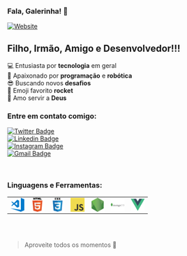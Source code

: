 <!-- <img width="auto" src="https://user-images.githubusercontent.com/36344130/89425360-47f5e500-d70f-11ea-8878-0e62b48caee9.png">

# Luciano Weslen

## Fala, Pessoal! 👋
Sou uma pessoa apaixonada pot tecnologia
<br/>Em busca de se tornar FullStack Developer

 ⚡ &nbsp; Estagiário de Desenvolvimento Web na **Tilit**
 <br/> :purple_heart: &nbsp; Buscando colaborar com projetos em **Front-end** usando **VueJS**
 <br/> :blush: &nbsp; Posso te ajudar com **HTML**, **CSS** e **Lógica de Programação**
 <br/> :computer: &nbsp; Minha stack: **VueJS** é **NodeJS**
 <br/> 💬  &nbsp; Sobre mim: Amo Robótica, no tempo livre gosto de ver uma série ou filme e sou muito caseiro
 <br/> :email: &nbsp; Entre em contato comigo: 
<br/>[![Linkedin Badge](https://img.shields.io/badge/-Linkedin-blue?style=flat-square&logo=Linkedin&logoColor=white&link=https://www.linkedin.com/in/lucianoweslen11/)](Linkedin) 
|
[![Instagram Badge](https://img.shields.io/badge/-Instagram-critical?style=flat-square&logo=instagram&logoColor=white&link=https://www.instagram.com/lucianoweslen11/)](https://www.instagram.com/lucianoweslen11/)
| 
[![Gmail Badge](https://img.shields.io/badge/-luciano.weslen11@gmail.com-c14438?style=flat-square&logo=Gmail&logoColor=white&link=mailto:tgmarinho@gmail.com)](mailto:luciano.weslen11@gmail.com)


### "Aproveite todos os momentos" -->

### Fala, Galerinha! 👋
[![Website](https://img.shields.io/website?label=lucianoweslen.com&style=for-the-badge&url=https%3A%2F%2Flucianoweslen11.github.io)](https://lucianoweslen.com)

## Filho, Irmão, Amigo e Desenvolvedor!!!

💻 Entusiasta por **tecnologia** em geral
<br/> 🤖 Apaixonado por **programação** e **robótica**
<br/> 😎 Buscando novos **desafios**
<br/> 🚀 Emoji favorito **rocket**
<br/> 🙏 Amo servir a **Deus**

### Entre em contato comigo:
[![Twitter Badge](https://img.shields.io/badge/-Twitter.com/lucianoweslen11-blue?style=for-the-badge&logo=Twitter&logoColor=white&link=https://www.twitter.com/lucianoweslen11)](Linkedin) 
<br/>
[![Linkedin Badge](https://img.shields.io/badge/-Linkedin.com/in/lucianoweslen11-purple?style=for-the-badge&logo=Linkedin&logoColor=white&link=https://www.linkedin.com/in/lucianoweslen11/)](Linkedin) 
<br/>
[![Instagram Badge](https://img.shields.io/badge/-Instagram.com/lucianoweslen11-critical?style=for-the-badge&logo=instagram&logoColor=white&link=https://www.instagram.com/lucianoweslen11/)](https://www.instagram.com/lucianoweslen11/)
<br/>
[![Gmail Badge](https://img.shields.io/badge/-luciano.weslen11@gmail.com-c14438?style=for-the-badge&logo=Gmail&logoColor=white&link=mailto:tgmarinho@gmail.com)](mailto:luciano.weslen11@gmail.com)


<br />

### Linguagens e Ferramentas:
<table>
  <tr>
  <td><img align="left" alt="Visual Studio Code" width="32px" src="https://raw.githubusercontent.com/github/explore/80688e429a7d4ef2fca1e82350fe8e3517d3494d/topics/visual-studio-code/visual-studio-code.png" /></td>
  <td><img align="left" alt="HTML5" width="32px" src="https://raw.githubusercontent.com/github/explore/80688e429a7d4ef2fca1e82350fe8e3517d3494d/topics/html/html.png" /></td>
  <td><img align="left" alt="CSS3" width="32px" src="https://raw.githubusercontent.com/github/explore/80688e429a7d4ef2fca1e82350fe8e3517d3494d/topics/css/css.png" /></td>
  <td><img align="left" alt="JavaScript" width="32px" src="https://raw.githubusercontent.com/github/explore/80688e429a7d4ef2fca1e82350fe8e3517d3494d/topics/javascript/javascript.png" /></td>
  <td><img align="left" alt="Node.js" width="32px" src="https://raw.githubusercontent.com/github/explore/80688e429a7d4ef2fca1e82350fe8e3517d3494d/topics/nodejs/nodejs.png" /></td>
  <td><img align="left" alt="MONGODB" width="32px" src="https://raw.githubusercontent.com/github/explore/80688e429a7d4ef2fca1e82350fe8e3517d3494d/topics/mongodb/mongodb.png" /></td>
  <td><img align="left" alt="VUEJS" width="32px" src="https://raw.githubusercontent.com/github/explore/80688e429a7d4ef2fca1e82350fe8e3517d3494d/topics/vue/vue.png" /></td>
  </tr>
</table>
<br/>
<br/>

>Aproveite todos os momentos 🧡